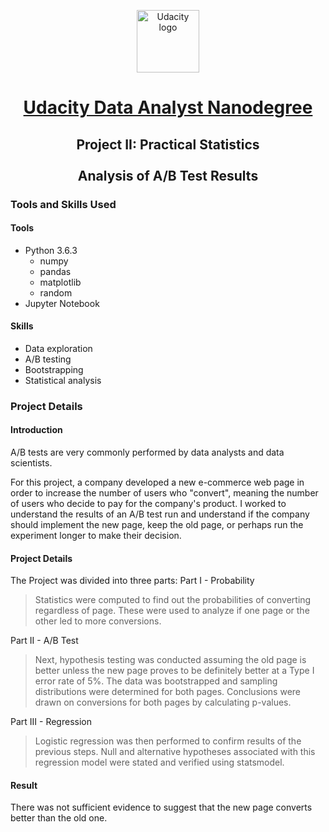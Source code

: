 <p align="center">
  <a href="https://www.udacity.com/">
    <img src='https://course_report_production.s3.amazonaws.com/rich/rich_files/rich_files/5511/s300/udacity-logo.png' alt="Udacity logo" width = 100px>
   </a>
</p>

<h1 align="center"><a href = "https://www.udacity.com/course/data-analyst-nanodegree--nd002"> Udacity Data Analyst Nanodegree </a></h1>
<h2 align="center">Project II: Practical Statistics<br><br>Analysis of A/B Test Results</h2>

### Tools and Skills Used

#### Tools
- Python 3.6.3
  - numpy
  - pandas
  - matplotlib
  - random
- Jupyter Notebook

#### Skills
- Data exploration
- A/B testing
- Bootstrapping
- Statistical analysis

### Project Details

#### Introduction
A/B tests are very commonly performed by data analysts and data scientists. 

For this project, a company developed a new e-commerce web page in order to increase the number of users who "convert", meaning the number of users who decide to pay for the company's product. I worked to understand the results of an A/B test run and understand if the company should implement the new page, keep the old page, or perhaps run the experiment longer to make their decision.

#### Project Details
The Project was divided into three parts: 
Part I - Probability
> Statistics were computed to find out the probabilities of converting regardless of page. These were used to analyze if one page or the other led to more conversions.

Part II - A/B Test
> Next, hypothesis testing was conducted assuming the old page is better unless the new page proves to be definitely better at a Type I error rate of 5%. The data was bootstrapped and sampling distributions were determined for both pages. Conclusions were drawn on conversions for both pages by calculating p-values.

Part III - Regression
> Logistic regression was then performed to confirm results of the previous steps. Null and alternative hypotheses associated with this regression model were stated and verified using statsmodel.

#### Result
There was not sufficient evidence to suggest that the new page converts better than the old one.

